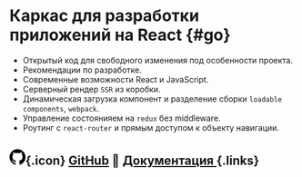 # Каркас для разработки приложений на React {#go}

- Открытый код для свободного изменения под особенности проекта.
- Рекомендации по разработке.
- Современные возможности React и JavaScript.
- Серверный рендер `SSR` из коробки.
- Динамическая загрузка компонент и разделение сборки `loadable components`, `webpack`.
- Управление состоянияем на `redux` без middleware.
- Роутинг с `react-router` и прямым доступом к объекту навигации.

## ![GitHub](assets/github-icon_small.png){.icon} [GitHub](https://github.com/ylabio/react-skeleton) 📖 [**Документация** ](docs) {.links}
